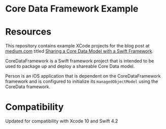 # Core Data Framework Example

# Resources
This repository contains example XCode projects for the blog post at [medium.com](http://www.medium.com) titled [Sharing a Core Data Model with a Swift Framework](https://medium.com/@yoellev8/sharing-a-core-data-model-with-a-swift-framework-5d191ccec99e/).

CoreDataFramework is a Swift framework project that is intended to be used to package up and deploy a shareable Core Data model.

Person is an iOS application that is dependent on the CoreDataFramework framework and is configured to initialize its `managedObjectModel` using the CoreData framework.

# Compatibility
Updated for compatibility with Xcode 10 and Swift 4.2
